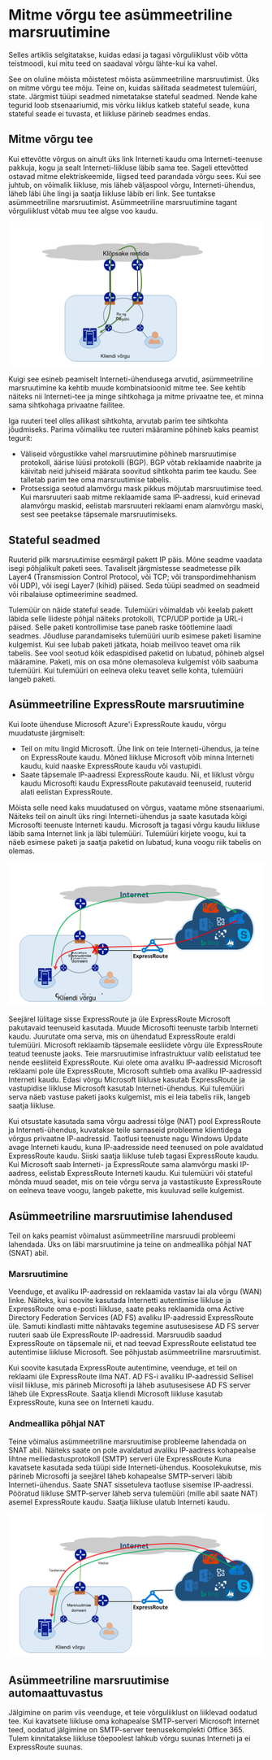 <properties
   pageTitle="Asümmeetriline marsruutimine | Microsoft Azure'i"
   description="Selles artiklis tutvustatakse probleemid, mis klient võib näo asümmeetriline marsruutimine võrk, mis on mitme lingi sihtkohta."
   documentationCenter="na"
   services="expressroute"
   authors="osamazia"
   manager="carmonm"
   editor=""/>
<tags
   ms.service="expressroute"
   ms.devlang="na"
   ms.topic="get-started-article"
   ms.tgt_pltfrm="na"
   ms.workload="infrastructure-services"
   ms.date="10/10/2016"
   ms.author="osamazia"/>

# <a name="asymmetric-routing-with-multiple-network-paths"></a>Mitme võrgu tee asümmeetriline marsruutimine

Selles artiklis selgitatakse, kuidas edasi ja tagasi võrguliiklust võib võtta teistmoodi, kui mitu teed on saadaval võrgu lähte-kui ka vahel.

See on oluline mõista mõistetest mõista asümmeetriline marsruutimist. Üks on mitme võrgu tee mõju. Teine on, kuidas säilitada seadmetest tulemüüri, state. Järgmist tüüpi seadmed nimetatakse stateful seadmed. Nende kahe tegurid loob stsenaariumid, mis võrku liiklus katkeb stateful seade, kuna stateful seade ei tuvasta, et liikluse pärineb seadmes endas.

## <a name="multiple-network-paths"></a>Mitme võrgu tee

Kui ettevõtte võrgus on ainult üks link Interneti kaudu oma Interneti-teenuse pakkuja, kogu ja sealt Interneti-liikluse läbib sama tee. Sageli ettevõtted ostavad mitme elektriskeemide, liigsed teed parandada võrgu sees. Kui see juhtub, on võimalik liikluse, mis läheb väljaspool võrgu, Interneti-ühendus, läheb läbi ühe lingi ja saatja liikluse läbib eri link. See tuntakse asümmeetriline marsruutimist. Asümmeetriline marsruutimine tagant võrguliiklust võtab muu tee algse voo kaudu.

![Mitme tee võrku](./media/expressroute-asymmetric-routing/AsymmetricRouting3.png)

Kuigi see esineb peamiselt Interneti-ühendusega arvutid, asümmeetriline marsruutimine ka kehtib muude kombinatsioonid mitme tee. See kehtib näiteks nii Interneti-tee ja minge sihtkohaga ja mitme privaatne tee, et minna sama sihtkohaga privaatne failitee.

Iga ruuteri teel olles allikast sihtkohta, arvutab parim tee sihtkohta jõudmiseks. Parima võimaliku tee ruuteri määramine põhineb kaks peamist tegurit:

-   Väliseid võrgustikke vahel marsruutimine põhineb marsruutimise protokoll, äärise lüüsi protokolli (BGP). BGP võtab reklaamide naabrite ja käivitab neid juhiseid määrata soovitud sihtkohta parim tee kaudu. See talletab parim tee oma marsruutimise tabelis.
-   Protsessiga seotud alamvõrgu mask pikkus mõjutab marsruutimise teed. Kui marsruuteri saab mitme reklaamide sama IP-aadressi, kuid erinevad alamvõrgu maskid, eelistab marsruuteri reklaami enam alamvõrgu maski, sest see peetakse täpsemale marsruutimiseks.

## <a name="stateful-devices"></a>Stateful seadmed

Ruuterid pilk marsruutimise eesmärgil pakett IP päis. Mõne seadme vaadata isegi põhjalikult paketi sees. Tavaliselt järgmistesse seadmetesse pilk Layer4 (Transmission Control Protocol, või TCP; või transpordimehhanism või UDP), või isegi Layer7 (kihid) päised. Seda tüüpi seadmed on seadmeid või ribalaiuse optimeerimine seadmed. 

Tulemüür on näide stateful seade. Tulemüüri võimaldab või keelab pakett läbida selle liideste põhjal näiteks protokolli, TCP/UDP portide ja URL-i päised. Selle paketi kontrollimise tase paneb raske töötlemine laadi seadmes. Jõudluse parandamiseks tulemüüri uurib esimese paketi lisamine kulgemist. Kui see lubab paketi jätkata, hoiab meilivoo teavet oma riik tabelis. See vool seotud kõik edaspidised paketid on lubatud, põhineb algsel määramine. Paketi, mis on osa mõne olemasoleva kulgemist võib saabuma tulemüüri. Kui tulemüüri on eelneva oleku teavet selle kohta, tulemüüri langeb paketi.

## <a name="asymmetric-routing-with-expressroute"></a>Asümmeetriline ExpressRoute marsruutimine

Kui loote ühenduse Microsoft Azure'i ExpressRoute kaudu, võrgu muudatuste järgmiselt:

-   Teil on mitu lingid Microsoft. Ühe link on teie Interneti-ühendus, ja teine on ExpressRoute kaudu. Mõned liikluse Microsoft võib minna Interneti kaudu, kuid naaske ExpressRoute kaudu või vastupidi.
-   Saate täpsemale IP-aadressi ExpressRoute kaudu. Nii, et liiklust võrgu kaudu Microsofti kaudu ExpressRoute pakutavaid teenuseid, ruuterid alati eelistan ExpressRoute.

Mõista selle need kaks muudatused on võrgus, vaatame mõne stsenaariumi. Näiteks teil on ainult üks ringi Interneti-ühendus ja saate kasutada kõigi Microsofti teenuste Interneti kaudu. Microsoft ja tagasi võrgu kaudu liikluse läbib sama Internet link ja läbi tulemüüri. Tulemüüri kirjete voogu, kui ta näeb esimese paketi ja saatja paketid on lubatud, kuna voogu riik tabelis on olemas.

![Asümmeetriline ExpressRoute marsruutimine](./media/expressroute-asymmetric-routing/AsymmetricRouting1.png)


Seejärel lülitage sisse ExpressRoute ja üle ExpressRoute Microsoft pakutavaid teenuseid kasutada. Muude Microsofti teenuste tarbib Interneti kaudu. Juurutate oma serva, mis on ühendatud ExpressRoute eraldi tulemüüri. Microsoft reklaamib täpsemale eesliidete võrgu üle ExpressRoute teatud teenuste jaoks. Teie marsruutimise infrastruktuur valib eelistatud tee nende eesliiteid ExpressRoute. Kui olete oma avaliku IP-aadressid Microsoft reklaami pole üle ExpressRoute, Microsoft suhtleb oma avaliku IP-aadressid Interneti kaudu. Edasi võrgu Microsoft liikluse kasutab ExpressRoute ja vastupidise liikluse Microsoft kasutab Interneti-ühendus. Kui tulemüüri serva näeb vastuse paketi jaoks kulgemist, mis ei leia tabelis riik, langeb saatja liikluse.

Kui otsustate kasutada sama võrgu aadressi tõlge (NAT) pool ExpressRoute ja Interneti-ühendus, kuvatakse teile sarnaseid probleeme klientidega võrgus privaatne IP-aadressid. Taotlusi teenuste nagu Windows Update avage Interneti kaudu, kuna IP-aadresside need teenused on pole avaldatud ExpressRoute kaudu. Siiski saatja liikluse tuleb tagasi ExpressRoute kaudu. Kui Microsoft saab Interneti- ja ExpressRoute sama alamvõrgu maski IP-aadress, eelistab ExpressRoute Interneti kaudu. Kui tulemüüri või stateful mõnda muud seadet, mis on teie võrgu serva ja vastastikuste ExpressRoute on eelneva teave voogu, langeb pakette, mis kuuluvad selle kulgemist.

## <a name="asymmetric-routing-solutions"></a>Asümmeetriline marsruutimise lahendused

Teil on kaks peamist võimalust asümmeetriline marsruudi probleemi lahendada. Üks on läbi marsruutimine ja teine on andmeallika põhjal NAT (SNAT) abil.

### <a name="routing"></a>Marsruutimine

Veenduge, et avaliku IP-aadressid on reklaamida vastav lai ala võrgu (WAN) linke. Näiteks, kui soovite kasutada Internetti autentimise liikluse ja ExpressRoute oma e-posti liikluse, saate peaks reklaamida oma Active Directory Federation Services (AD FS) avaliku IP-aadressid ExpressRoute üle. Samuti kindlasti mitte nähtavaks tegemine asutusesisese AD FS server ruuteri saab üle ExpressRoute IP-aadressid. Marsruudib saadud ExpressRoute on täpsemale nii, et nad teevad ExpressRoute eelistatud tee autentimise liikluse Microsoft. See põhjustab asümmeetriline marsruutimist.

Kui soovite kasutada ExpressRoute autentimine, veenduge, et teil on reklaami üle ExpressRoute ilma NAT. AD FS-i avaliku IP-aadressid Sellisel viisil liikluse, mis pärineb Microsofti ja läheb asutusesisese AD FS server läheb üle ExpressRoute. Saatja kliendi Microsoft liikluse kasutab ExpressRoute, kuna see on Interneti kaudu.

### <a name="source-based-nat"></a>Andmeallika põhjal NAT

Teine võimalus asümmeetriline marsruutimise probleeme lahendada on SNAT abil. Näiteks saate on pole avaldatud avaliku IP-aadress kohapealse lihtne meiliedastusprotokoll (SMTP) serveri üle ExpressRoute Kuna kavatsete kasutada seda tüüpi side Interneti-ühendus. Koosolekukutse, mis pärineb Microsofti ja seejärel läheb kohapealse SMTP-serveri läbib Interneti-ühendus. Saate SNAT sissetuleva taotluse sisemise IP-aadressi. Pööratud liikluse SMTP-server läheb serva tulemüüri (mille abil saate NAT) asemel ExpressRoute kaudu. Saatja liikluse ulatub Interneti kaudu.


![Andmeallika põhjal NAT võrgukonfiguratsioon](./media/expressroute-asymmetric-routing/AsymmetricRouting2.png)

## <a name="asymmetric-routing-detection"></a>Asümmeetriline marsruutimise automaattuvastus

Jälgimine on parim viis veenduge, et teie võrguliiklust on liiklevad oodatud tee. Kui kavatsete liikluse oma kohapealse SMTP-serveri Microsoft Internet teed, oodatud jälgimine on SMTP-server teenusekomplekti Office 365. Tulem kinnitatakse liikluse tõepoolest lahkub võrgu suunas Interneti ja ei ExpressRoute suunas.
